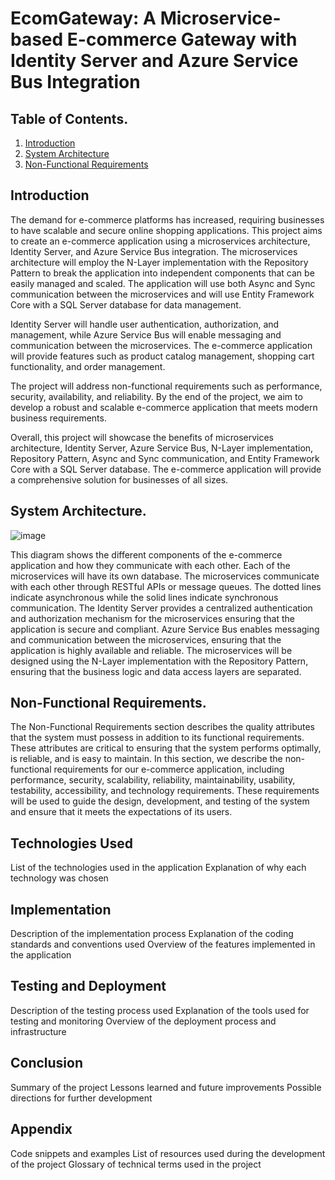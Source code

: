 # EcomGateway: A Microservice-based E-commerce Gateway with Identity Server and Azure Service Bus Integration

## Table of Contents.
1. [Introduction](#introduction)
2. [System Architecture](#system-architecture)
3. [Non-Functional Requirements](#non-functional-requirements)

## Introduction

The demand for e-commerce platforms has increased, requiring businesses to have scalable and secure online shopping applications. This project aims to create an e-commerce application using a microservices architecture, Identity Server, and Azure Service Bus integration. The microservices architecture will employ the N-Layer implementation with the Repository Pattern to break the application into independent components that can be easily managed and scaled. The application will use both Async and Sync communication between the microservices and will use Entity Framework Core with a SQL Server database for data management.

Identity Server will handle user authentication, authorization, and management, while Azure Service Bus will enable messaging and communication between the microservices. The e-commerce application will provide features such as product catalog management, shopping cart functionality, and order management.

The project will address non-functional requirements such as performance, security, availability, and reliability. By the end of the project, we aim to develop a robust and scalable e-commerce application that meets modern business requirements.

Overall, this project will showcase the benefits of microservices architecture, Identity Server, Azure Service Bus, N-Layer implementation, Repository Pattern, Async and Sync communication, and Entity Framework Core with a SQL Server database. The e-commerce application will provide a comprehensive solution for businesses of all sizes.
## System Architecture.

![image](https://user-images.githubusercontent.com/68539411/223565684-642f3c07-fdc7-4881-b000-70360f859577.png)

This diagram shows the different components of the e-commerce application and how they communicate with each other. Each of the microservices will have its own database. The microservices communicate with each other through RESTful APIs or message queues. The dotted lines indicate asynchronous while the solid lines indicate synchronous communication. The Identity Server provides a centralized authentication and authorization mechanism for the microservices ensuring that the application is secure and compliant. Azure Service Bus enables messaging and communication between the microservices, ensuring that the application is highly available and reliable.
The microservices will be designed using the N-Layer implementation with the Repository Pattern, ensuring that the business logic and data access layers are separated.

## Non-Functional Requirements.
The Non-Functional Requirements section describes the quality attributes that the system must possess in addition to its functional requirements. These attributes are critical to ensuring that the system performs optimally, is reliable, and is easy to maintain. In this section, we describe the non-functional requirements for our e-commerce application, including performance, security, scalability, reliability, maintainability, usability, testability, accessibility, and technology requirements. These requirements will be used to guide the design, development, and testing of the system and ensure that it meets the expectations of its users.

## Technologies Used
List of the technologies used in the application
Explanation of why each technology was chosen
## Implementation
Description of the implementation process
Explanation of the coding standards and conventions used
Overview of the features implemented in the application
## Testing and Deployment
Description of the testing process used
Explanation of the tools used for testing and monitoring
Overview of the deployment process and infrastructure
## Conclusion
Summary of the project
Lessons learned and future improvements
Possible directions for further development
## Appendix
Code snippets and examples
List of resources used during the development of the project
Glossary of technical terms used in the project
